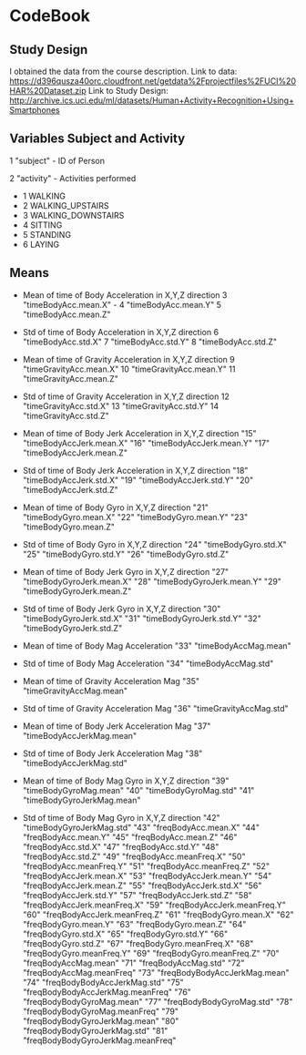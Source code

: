 # CodeBook

## Study Design

I obtained the data from the course description. 
Link to data: https://d396qusza40orc.cloudfront.net/getdata%2Fprojectfiles%2FUCI%20HAR%20Dataset.zip
Link to Study Design: http://archive.ics.uci.edu/ml/datasets/Human+Activity+Recognition+Using+Smartphones

## Variables Subject and Activity

1 "subject" - ID of Person

2 "activity" - Activities performed

*   1 WALKING
*   2 WALKING_UPSTAIRS
*   3 WALKING_DOWNSTAIRS
*   4 SITTING
*   5 STANDING
*   6 LAYING

## Means

* Mean of time of Body Acceleration in X,Y,Z direction
3 "timeBodyAcc.mean.X" - 
4 "timeBodyAcc.mean.Y"
5 "timeBodyAcc.mean.Z"
  
* Std of time of Body Acceleration in X,Y,Z direction
6 "timeBodyAcc.std.X"
7 "timeBodyAcc.std.Y"
8 "timeBodyAcc.std.Z"

* Mean of time of Gravity Acceleration in X,Y,Z direction
9 "timeGravityAcc.mean.X"
10 "timeGravityAcc.mean.Y"
11 "timeGravityAcc.mean.Z"

* Std of time of Gravity Acceleration in X,Y,Z direction
12 "timeGravityAcc.std.X"
13 "timeGravityAcc.std.Y"
14 "timeGravityAcc.std.Z"

* Mean of time of Body Jerk Acceleration in X,Y,Z direction
"15" "timeBodyAccJerk.mean.X"
"16" "timeBodyAccJerk.mean.Y"
"17" "timeBodyAccJerk.mean.Z"

* Std of time of Body Jerk Acceleration in X,Y,Z direction
"18" "timeBodyAccJerk.std.X"
"19" "timeBodyAccJerk.std.Y"
"20" "timeBodyAccJerk.std.Z"

* Mean of time of Body Gyro in X,Y,Z direction
"21" "timeBodyGyro.mean.X"
"22" "timeBodyGyro.mean.Y"
"23" "timeBodyGyro.mean.Z"

* Std of time of Body Gyro in X,Y,Z direction
"24" "timeBodyGyro.std.X"
"25" "timeBodyGyro.std.Y"
"26" "timeBodyGyro.std.Z"

* Mean of time of Body Jerk Gyro in X,Y,Z direction
"27" "timeBodyGyroJerk.mean.X"
"28" "timeBodyGyroJerk.mean.Y"
"29" "timeBodyGyroJerk.mean.Z"

* Std of time of Body Jerk Gyro in X,Y,Z direction
"30" "timeBodyGyroJerk.std.X"
"31" "timeBodyGyroJerk.std.Y"
"32" "timeBodyGyroJerk.std.Z"

* Mean of time of Body Mag Acceleration
"33" "timeBodyAccMag.mean"

* Std of time of Body Mag Acceleration
"34" "timeBodyAccMag.std"

* Mean of time of Gravity Acceleration Mag
"35" "timeGravityAccMag.mean"

* Std of time of Gravity Acceleration Mag
"36" "timeGravityAccMag.std"


* Mean of time of Body Jerk Acceleration Mag
"37" "timeBodyAccJerkMag.mean"

* Std of time of Body Jerk Acceleration Mag
"38" "timeBodyAccJerkMag.std"

* Mean of time of Body Mag Gyro in X,Y,Z direction
"39" "timeBodyGyroMag.mean"
"40" "timeBodyGyroMag.std"
"41" "timeBodyGyroJerkMag.mean"

* Std of time of Body Mag Gyro in X,Y,Z direction
"42" "timeBodyGyroJerkMag.std"
"43" "freqBodyAcc.mean.X"
"44" "freqBodyAcc.mean.Y"
"45" "freqBodyAcc.mean.Z"
"46" "freqBodyAcc.std.X"
"47" "freqBodyAcc.std.Y"
"48" "freqBodyAcc.std.Z"
"49" "freqBodyAcc.meanFreq.X"
"50" "freqBodyAcc.meanFreq.Y"
"51" "freqBodyAcc.meanFreq.Z"
"52" "freqBodyAccJerk.mean.X"
"53" "freqBodyAccJerk.mean.Y"
"54" "freqBodyAccJerk.mean.Z"
"55" "freqBodyAccJerk.std.X"
"56" "freqBodyAccJerk.std.Y"
"57" "freqBodyAccJerk.std.Z"
"58" "freqBodyAccJerk.meanFreq.X"
"59" "freqBodyAccJerk.meanFreq.Y"
"60" "freqBodyAccJerk.meanFreq.Z"
"61" "freqBodyGyro.mean.X"
"62" "freqBodyGyro.mean.Y"
"63" "freqBodyGyro.mean.Z"
"64" "freqBodyGyro.std.X"
"65" "freqBodyGyro.std.Y"
"66" "freqBodyGyro.std.Z"
"67" "freqBodyGyro.meanFreq.X"
"68" "freqBodyGyro.meanFreq.Y"
"69" "freqBodyGyro.meanFreq.Z"
"70" "freqBodyAccMag.mean"
"71" "freqBodyAccMag.std"
"72" "freqBodyAccMag.meanFreq"
"73" "freqBodyBodyAccJerkMag.mean"
"74" "freqBodyBodyAccJerkMag.std"
"75" "freqBodyBodyAccJerkMag.meanFreq"
"76" "freqBodyBodyGyroMag.mean"
"77" "freqBodyBodyGyroMag.std"
"78" "freqBodyBodyGyroMag.meanFreq"
"79" "freqBodyBodyGyroJerkMag.mean"
"80" "freqBodyBodyGyroJerkMag.std"
"81" "freqBodyBodyGyroJerkMag.meanFreq"



